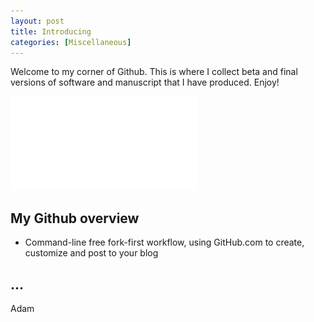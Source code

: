 ```yaml
---
layout: post
title: Introducing
categories: [Miscellaneous]
---
```


Welcome to my corner of Github. This is where I collect beta and final versions of software and manuscript that I have produced. Enjoy!

![](/images/logo.pdf)

## My Github overview

- Command-line free fork-first workflow, using GitHub.com to create, customize and post to your blog


## ...






Adam
